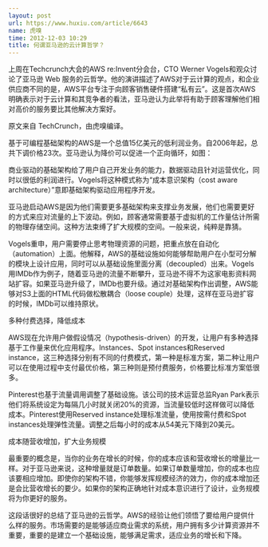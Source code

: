 ```yaml
---
layout: post
url: https://www.huxiu.com/article/6643
name: 虎嗅
time: 2012-12-03 10:29
title: 何谓亚马逊的云计算哲学？
---
```

上周在Techcrunch大会的AWS re:Invent分会台，CTO Werner Vogels和观众讨论了亚马逊 Web 服务的云哲学。他的演讲描述了AWS对于云计算的观点，和企业供应商不同的是，AWS平台专注于向顾客销售硬件搭建“私有云”。这是首次AWS明确表示对于云计算和其竞争者的看法，亚马逊认为此举将有助于顾客理解他们相对高价的服务要比其他解决方案好。

原文来自 TechCrunch，由虎嗅编译。

基于可编程基础架构的AWS是一个总值15亿美元的低利润业务。自2006年起，总共下调价格23次。亚马逊认为降价可以促进一个正向循环，如图：

商业驱动的基础架构给了用户自己开发业务的能力，数据驱动且针对运营优化，同时以很低的利润进行。Vogels将这种模式称为“成本意识架构（cost aware architecture）”意即基础架构驱动应用程序开发。

亚马逊启动AWS是因为他们需要更多基础架构来支撑业务发展，他们也需要更好的方式来应对流量的上下波动。例如，顾客通常需要基于虚拟机的工作量估计所需的物理存储空间。这种方法束缚了扩大规模的空间。一般来说，纯粹是靠猜。

Vogels重申，用户需要停止思考物理资源的问题，把重点放在自动化（automation）上面。他解释，AWS的基础设施如何能够帮助用户在小型可分解的模块上设计应用，同时可以从基础设施里面分离（decoupled）出来。Vogels用IMDb作为例子，随着亚马逊的流量不断攀升，亚马逊不得不为这家电影资料网站扩容。如果亚马逊升级了，IMDb也要升级。通过对基础架构作出调整，AWS能够对S3上面的HTML代码做松散耦合（loose couple）处理，这样在亚马逊扩容的时候，IMDb可以维持原状。

多种付费选择，降低成本

AWS现在允许用户做假设情况（hypothesis-driven）的开发，让用户有多种选择基于工作量来优化应用程序。Instances、Spot instances和Reserved instance，这三种选择分别有不同的付费模式，第一种是标准方案，第二种让用户可以在使用过程中支付最优价格，第三种则是预付费服务，价格要比标准方案低很多。

Pinterest也基于流量调用调整了基础设施。该公司的技术运营总监Ryan Park表示他们将系统设定为每隔几小时就关闭20%的资源，当流量较低时这样做可以降低成本。Pinterest使用Reserved instance处理标准流量，使用按需付费和Spot instances处理弹性流量。调整之后每小时的成本从54美元下降到20美元。

成本随营收增加，扩大业务规模

最重要的概念是，当你的业务在增长的时候，你的成本应该和营收增长的增量比一样。对于亚马逊来说，这种增量就是订单数量。如果订单数量增加，你的成本也应该要相应增加。即使你的架构不错，你能够发挥规模经济的效力，你的成本增加还是会比营收增长的要少。如果你的架构正确地针对成本意识进行了设计，业务规模将为你更好的服务。

这段话很好的总结了亚马逊的云哲学。AWS的经验让他们领悟了要给用户提供什么样的服务。市场需要的是能够适应商业需求的系统，用户拥有多少计算资源并不重要，重要的是建立一个基础设施，能够满足需求，适应业务的增长和下降。

